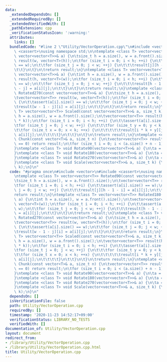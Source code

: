 ```yaml
---
data:
  _extendedDependsOn: []
  _extendedRequiredBy: []
  _extendedVerifiedWith: []
  _pathExtension: cpp
  _verificationStatusIcon: ':warning:'
  attributes:
    links: []
  bundledCode: "#line 2 \"Utility/VectorOperation.cpp\"\n#include <vector>\n#include\
    \ <cassert>\nusing namespace std;\n\ntemplate <class T> vector<vector<T>> Rotated90(const\
    \ vector<vector<T>>& a) {\n\tsize_t h = a.size(), w = a.front().size();\n\tvector<vector<T>>\
    \ result(w, vector<T>(h));\n\tfor (size_t i = 0; i < h; ++i) {\n\t\tassert(a[i].size()\
    \ == w);\n\t\tfor (size_t j = 0; j < w; ++j) {\n\t\t\tresult[j][h - 1 - i] = a[i][j];\n\
    \t\t}\n\t}\n\treturn result;\n}\ntemplate <class T> vector<vector<T>> Rotated180(const\
    \ vector<vector<T>>& a) {\n\tint h = a.size(), w = a.front().size();\n\tvector<vector<T>>\
    \ result(h, vector<T>(w));\n\tfor (size_t i = 0; i < h; ++i) {\n\t\tassert(a[i].size()\
    \ == w);\n\t\tfor (size_t j = 0; j < w; ++j) {\n\t\t\tresult[h - 1 - i][w - 1\
    \ - j] = a[i][j];\n\t\t}\n\t}\n\treturn result;\n}\ntemplate <class T> vector<vector<T>>\
    \ Rotated270(const vector<vector<T>>& a) {\n\tsize_t h = a.size(), w = a.front().size();\n\
    \tvector<vector<T>> result(w, vector<T>(h));\n\tfor (size_t i = 0; i < h; ++i)\
    \ {\n\t\tassert(a[i].size() == w);\n\t\tfor (size_t j = 0; j < w; ++j) {\n\t\t\
    \tresult[w - 1 - j][i] = a[i][j];\n\t\t}\n\t}\n\treturn result;\n}\ntemplate <class\
    \ T> vector<vector<T>> Scaled(const vector<vector<T>>& a, size_t k) {\n\tsize_t\
    \ h = a.size(), w = a.front().size();\n\tvector<vector<T>> result(h * k, vector<T>(w\
    \ * k));\n\tfor (size_t i = 0; i < h; ++i) {\n\t\tassert(a[i].size() == w);\n\t\
    \tfor (size_t j = 0; j < w; ++j) {\n\t\t\tfor (size_t y = 0; y < k; ++y)\n\t\t\
    \t\tfor (size_t x = 0; x < k; ++x) {\n\t\t\t\t\tresult[i * k + y][j * k + x] =\
    \ a[i][j];\n\t\t\t\t}\n\t\t}\n\t}\n\treturn result;\n}\ntemplate <class T> vector<vector<T>>\
    \ Chunk(const vector<T>& a, size_t n) {\n\tvector<vector<T>> result;\n\tif (n\
    \ == 0) return result;\n\tfor (size_t i = 0; i < (a.size() + n - 1)) return result;\n\
    }\ntemplate <class T> void Rotate90(vector<vector<T>>& a) {\n\ta = Rotated90(a);\n\
    }\ntemplate <class T> void Rotate180(vector<vector<T>>& a) {\n\ta = Rotated180(a);\n\
    }\ntemplate <class T> void Rotate270(vector<vector<T>>& a) {\n\ta = Rotated270(a);\n\
    }\ntemplate <class T> void Scale(vector<vector<T>>& a, size_t k) {\n\ta = Scaled(a,\
    \ k);\n}\n"
  code: "#pragma once\n#include <vector>\n#include <cassert>\nusing namespace std;\n\
    \ntemplate <class T> vector<vector<T>> Rotated90(const vector<vector<T>>& a) {\n\
    \tsize_t h = a.size(), w = a.front().size();\n\tvector<vector<T>> result(w, vector<T>(h));\n\
    \tfor (size_t i = 0; i < h; ++i) {\n\t\tassert(a[i].size() == w);\n\t\tfor (size_t\
    \ j = 0; j < w; ++j) {\n\t\t\tresult[j][h - 1 - i] = a[i][j];\n\t\t}\n\t}\n\t\
    return result;\n}\ntemplate <class T> vector<vector<T>> Rotated180(const vector<vector<T>>&\
    \ a) {\n\tint h = a.size(), w = a.front().size();\n\tvector<vector<T>> result(h,\
    \ vector<T>(w));\n\tfor (size_t i = 0; i < h; ++i) {\n\t\tassert(a[i].size() ==\
    \ w);\n\t\tfor (size_t j = 0; j < w; ++j) {\n\t\t\tresult[h - 1 - i][w - 1 - j]\
    \ = a[i][j];\n\t\t}\n\t}\n\treturn result;\n}\ntemplate <class T> vector<vector<T>>\
    \ Rotated270(const vector<vector<T>>& a) {\n\tsize_t h = a.size(), w = a.front().size();\n\
    \tvector<vector<T>> result(w, vector<T>(h));\n\tfor (size_t i = 0; i < h; ++i)\
    \ {\n\t\tassert(a[i].size() == w);\n\t\tfor (size_t j = 0; j < w; ++j) {\n\t\t\
    \tresult[w - 1 - j][i] = a[i][j];\n\t\t}\n\t}\n\treturn result;\n}\ntemplate <class\
    \ T> vector<vector<T>> Scaled(const vector<vector<T>>& a, size_t k) {\n\tsize_t\
    \ h = a.size(), w = a.front().size();\n\tvector<vector<T>> result(h * k, vector<T>(w\
    \ * k));\n\tfor (size_t i = 0; i < h; ++i) {\n\t\tassert(a[i].size() == w);\n\t\
    \tfor (size_t j = 0; j < w; ++j) {\n\t\t\tfor (size_t y = 0; y < k; ++y)\n\t\t\
    \t\tfor (size_t x = 0; x < k; ++x) {\n\t\t\t\t\tresult[i * k + y][j * k + x] =\
    \ a[i][j];\n\t\t\t\t}\n\t\t}\n\t}\n\treturn result;\n}\ntemplate <class T> vector<vector<T>>\
    \ Chunk(const vector<T>& a, size_t n) {\n\tvector<vector<T>> result;\n\tif (n\
    \ == 0) return result;\n\tfor (size_t i = 0; i < (a.size() + n - 1)) return result;\n\
    }\ntemplate <class T> void Rotate90(vector<vector<T>>& a) {\n\ta = Rotated90(a);\n\
    }\ntemplate <class T> void Rotate180(vector<vector<T>>& a) {\n\ta = Rotated180(a);\n\
    }\ntemplate <class T> void Rotate270(vector<vector<T>>& a) {\n\ta = Rotated270(a);\n\
    }\ntemplate <class T> void Scale(vector<vector<T>>& a, size_t k) {\n\ta = Scaled(a,\
    \ k);\n}\n"
  dependsOn: []
  isVerificationFile: false
  path: Utility/VectorOperation.cpp
  requiredBy: []
  timestamp: '2020-11-23 14:52:17+09:00'
  verificationStatus: LIBRARY_NO_TESTS
  verifiedWith: []
documentation_of: Utility/VectorOperation.cpp
layout: document
redirect_from:
- /library/Utility/VectorOperation.cpp
- /library/Utility/VectorOperation.cpp.html
title: Utility/VectorOperation.cpp
---
```


